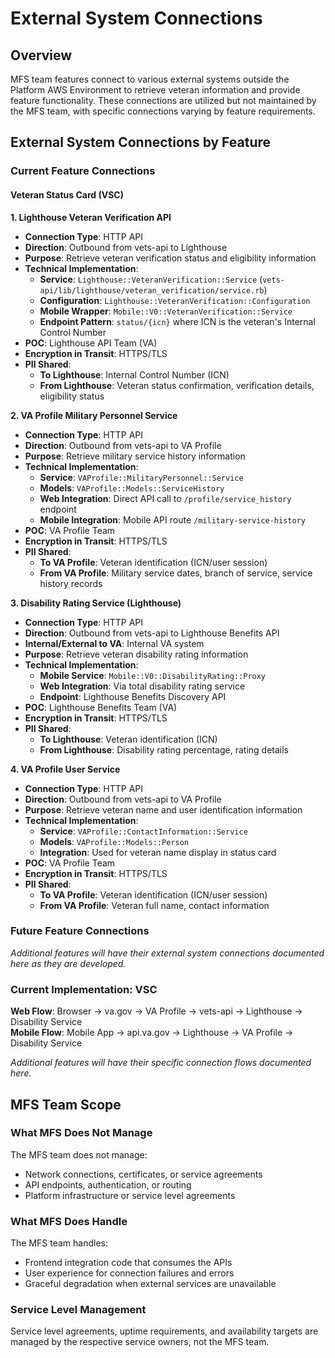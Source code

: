 # External System Connections

## Overview

MFS team features connect to various external systems outside the Platform AWS Environment to retrieve veteran information and provide feature functionality. These connections are utilized but not maintained by the MFS team, with specific connections varying by feature requirements.

## External System Connections by Feature

### Current Feature Connections

#### Veteran Status Card (VSC)

**1. Lighthouse Veteran Verification API**
- **Connection Type**: HTTP API  
- **Direction**: Outbound from vets-api to Lighthouse  
- **Purpose**: Retrieve veteran verification status and eligibility information
- **Technical Implementation**:
  - **Service**: `Lighthouse::VeteranVerification::Service` (`vets-api/lib/lighthouse/veteran_verification/service.rb`)
  - **Configuration**: `Lighthouse::VeteranVerification::Configuration` 
  - **Mobile Wrapper**: `Mobile::V0::VeteranVerification::Service`
  - **Endpoint Pattern**: `status/{icn}` where ICN is the veteran's Internal Control Number
- **POC**: Lighthouse API Team (VA)
- **Encryption in Transit**: HTTPS/TLS  
- **PII Shared**:
  - **To Lighthouse**: Internal Control Number (ICN)
  - **From Lighthouse**: Veteran status confirmation, verification details, eligibility status

**2. VA Profile Military Personnel Service**
- **Connection Type**: HTTP API  
- **Direction**: Outbound from vets-api to VA Profile  
- **Purpose**: Retrieve military service history information
- **Technical Implementation**:
  - **Service**: `VAProfile::MilitaryPersonnel::Service`
  - **Models**: `VAProfile::Models::ServiceHistory`
  - **Web Integration**: Direct API call to `/profile/service_history` endpoint
  - **Mobile Integration**: Mobile API route `/military-service-history`
- **POC**: VA Profile Team
- **Encryption in Transit**: HTTPS/TLS  
- **PII Shared**:
  - **To VA Profile**: Veteran identification (ICN/user session)
  - **From VA Profile**: Military service dates, branch of service, service history records

**3. Disability Rating Service (Lighthouse)**
- **Connection Type**: HTTP API  
- **Direction**: Outbound from vets-api to Lighthouse Benefits API  
- **Internal/External to VA**: Internal VA system  
- **Purpose**: Retrieve veteran disability rating information
- **Technical Implementation**:
  - **Mobile Service**: `Mobile::V0::DisabilityRating::Proxy`
  - **Web Integration**: Via total disability rating service
  - **Endpoint**: Lighthouse Benefits Discovery API
- **POC**: Lighthouse Benefits Team (VA)
- **Encryption in Transit**: HTTPS/TLS  
- **PII Shared**:
  - **To Lighthouse**: Veteran identification (ICN)
  - **From Lighthouse**: Disability rating percentage, rating details

**4. VA Profile User Service**
- **Connection Type**: HTTP API  
- **Direction**: Outbound from vets-api to VA Profile  
- **Purpose**: Retrieve veteran name and user identification information
- **Technical Implementation**:
  - **Service**: `VAProfile::ContactInformation::Service`
  - **Models**: `VAProfile::Models::Person`
  - **Integration**: Used for veteran name display in status card
- **POC**: VA Profile Team
- **Encryption in Transit**: HTTPS/TLS  
- **PII Shared**:
  - **To VA Profile**: Veteran identification (ICN/user session)
  - **From VA Profile**: Veteran full name, contact information

### Future Feature Connections
*Additional features will have their external system connections documented here as they are developed.*

### Current Implementation: VSC
**Web Flow**: Browser → va.gov → VA Profile → vets-api → Lighthouse → Disability Service  
**Mobile Flow**: Mobile App → api.va.gov → Lighthouse → VA Profile → Disability Service

*Additional features will have their specific connection flows documented here.*

## MFS Team Scope

### What MFS Does Not Manage
The MFS team does not manage:
- Network connections, certificates, or service agreements
- API endpoints, authentication, or routing
- Platform infrastructure or service level agreements

### What MFS Does Handle
The MFS team handles:
- Frontend integration code that consumes the APIs
- User experience for connection failures and errors
- Graceful degradation when external services are unavailable

### Service Level Management
Service level agreements, uptime requirements, and availability targets are managed by the respective service owners, not the MFS team.